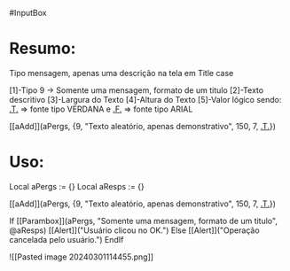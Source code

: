 #InputBox 


# Resumo:
Tipo mensagem, apenas uma descrição na tela em Title case


[1]-Tipo 9 -> Somente uma mensagem, formato de um titulo
[2]-Texto descritivo 
[3]-Largura do Texto
[4]-Altura do Texto
[5]-Valor lógico sendo: [.T.]('.T.') => fonte tipo VERDANA e [.F.]('.F.') => fonte tipo ARIAL

[[aAdd]](aPergs, {9, "Texto aleatório, apenas demonstrativo", 150, 7, [.T.]('.T.')})


# Uso:
Local aPergs         := {}
Local aResps         := {}

[[aAdd]](aPergs, {9, "Texto aleatório, apenas demonstrativo", 150, 7, [.T.]('.T.')})

If [[Parambox]](aPergs, "Somente uma mensagem, formato de um titulo", @aResps)
   [[Alert]]("Usuário clicou no OK.")
Else
   [[Alert]]("Operação cancelada pelo usuário.")
EndIf



![[Pasted image 20240301114455.png]] 










